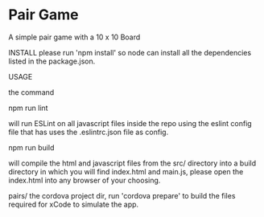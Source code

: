 # Pair Game

A simple pair game with a 10 x 10 Board

INSTALL
please run 'npm install' so node can install all the dependencies listed in the package.json.

USAGE

the command

npm run lint

will run ESLint on all javascript files inside the repo using the eslint config file that has uses the .eslintrc.json file as config.

npm run build

will compile the html and javascript files from the src/ directory into a build directory in which you will find index.html and main.js, please open the index.html into any browser of your choosing.

pairs/
the cordova project dir, run 'cordova prepare' to build the files required for xCode to simulate the app.
